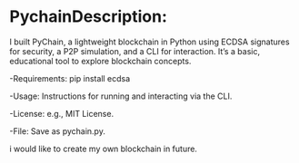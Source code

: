 # PychainDescription: 
I built PyChain, a lightweight blockchain in Python using ECDSA signatures for security, a P2P simulation, and a CLI for interaction. It’s a basic, educational tool to explore blockchain concepts.

-Requirements: pip install ecdsa

-Usage: Instructions for running and interacting via the CLI.

-License: e.g., MIT License.

-File: Save as pychain.py.

i would like to create my own blockchain in future.
